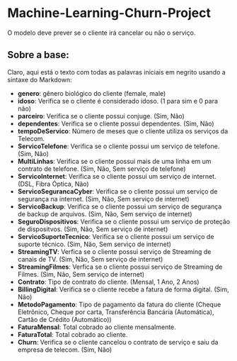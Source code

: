 # Machine-Learning-Churn-Project
O modelo deve prever se o cliente irá cancelar ou não o serviço.

## Sobre a base:

Claro, aqui está o texto com todas as palavras iniciais em negrito usando a sintaxe do Markdown:

- **genero**: gênero biológico do cliente (female, male)
- **idoso**: Verifica se o cliente é considerado idoso. (1 para sim e 0 para não)
- **parceiro**: Verifica se o cliente possui conjuge. (Sim, Não)
- **dependentes**: Verifica se o cliente possui dependentes. (Sim, Não)
- **tempoDeServico**: Número de meses que o cliente utiliza os serviços da Telecom.
- **ServicoTelefone**: Verifica se o cliente possui um serviço de telefone. (Sim, Não)
- **MultiLinhas**: Verifica se o cliente possui mais de uma linha em um contrato de telefone. (Sim, Não, Sem serviço de telefone)
- **ServicoInternet**: Verifica se o cliente possui um serviço de internet. (DSL, Fibra Óptica, Não)
- **ServicoSegurancaCyber**: Verifica se o cliente possui um serviço de segurança na internet. (Sim, Não, Sem serviço de internet)
- **ServicoBackup**: Verifica se o cliente possui um serviço de segurança de backup de arquivos. (Sim, Não, Sem serviço de internet)
- **SeguroDispositivos**: Verifica se o cliente possui um serviço de proteção de dispositvos. (Sim, Não, Sem serviço de internet)
- **ServicoSuporteTecnico**: Verifica se o cliente possui um serviço de suporte técnico. (Sim, Não, Sem serviço de internet)
- **StreamingTV**: Verfica se o cliente possui serviço de Streaming de canais de TV. (Sim, Não, Sem serviço de internet)
- **StreamingFilmes**: Verfica se o cliente possui serviço de Streaming de Filmes. (Sim, Não, Sem serviço de internet)
- **Contrato**: Tipo de contrato do cliente. (Mensal, 1 Ano, 2 Anos)
- **BillingDigital**: Verifica se o cliente recebe a fatura de forma digital. (Sim, Não)
- **MetodoPagamento**: Tipo de pagamento da fatura do cliente (Cheque Eletrônico, Cheque por carta, Transferência Bancária (Automática), Cartão de Crédito (Automático))
- **FaturaMensal**: Total cobrado ao cliente mensalmente.
- **FaturaTotal**: Total cobrado ao cliente.
- **Churn**: Verifica se o cliente cancelou o contrato de serviço e saiu da empresa de telecom. (Sim, Não)

